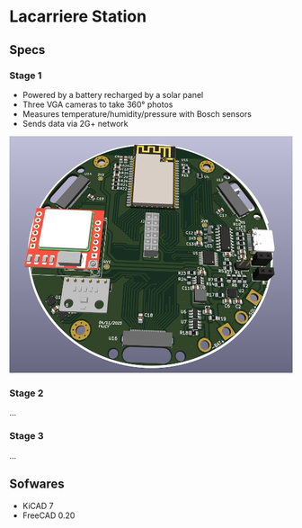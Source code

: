 # Lacarriere Station 

## Specs
### Stage 1
- Powered by a battery recharged by a solar panel
- Three VGA cameras to take 360° photos
- Measures temperature/humidity/pressure with Bosch sensors
- Sends data via 2G+ network
<img src="./Stage1/Docs/stage1.png" width="600" />

### Stage 2
...

### Stage 3
...

## Sofwares
- KiCAD 7
- FreeCAD 0.20
